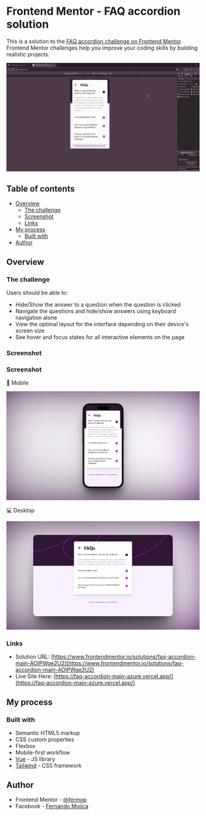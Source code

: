 # Frontend Mentor - FAQ accordion solution

This is a solution to the [FAQ accordion challenge on Frontend Mentor](https://www.frontendmentor.io/challenges/faq-accordion-wyfFdeBwBz). Frontend Mentor challenges help you improve your coding skills by building realistic projects. 

![Sample GIF](https://github.com/fermop/frontend_mentor-assets/blob/main/newbie/faq_accordion_main/sample.gif?raw=true)

## Table of contents

- [Overview](#overview)
  - [The challenge](#the-challenge)
  - [Screenshot](#screenshot)
  - [Links](#links)
- [My process](#my-process)
  - [Built with](#built-with)
- [Author](#author)

## Overview

### The challenge

Users should be able to:

- Hide/Show the answer to a question when the question is clicked
- Navigate the questions and hide/show answers using keyboard navigation alone
- View the optimal layout for the interface depending on their device's screen size
- See hover and focus states for all interactive elements on the page

### Screenshot

### Screenshot

📱 Mobile

![Mobile](https://github.com/fermop/frontend_mentor-assets/blob/main/newbie/faq_accordion_main/mobile.png?raw=true)

💻 Desktop

![Desktop](https://github.com/fermop/frontend_mentor-assets/blob/main/newbie/faq_accordion_main/desktop.png?raw=true)

### Links

- Solution URL: [https://www.frontendmentor.io/solutions/faq-accordion-main-AOIPWge2U2](https://www.frontendmentor.io/solutions/faq-accordion-main-AOIPWge2U2)
- Live Site Here: [https://faq-accordion-main-azure.vercel.app/](https://faq-accordion-main-azure.vercel.app/)

## My process

### Built with

- Semantic HTML5 markup
- CSS custom properties
- Flexbox
- Mobile-first workflow
- [Vue](https://vuejs.org/) - JS library
- [Tailwind](https://tailwindcss.com/) - CSS framework

## Author

- Frontend Mentor - [@fermop](https://www.frontendmentor.io/profile/fermop)
- Facebook - [Fernando Mojica](https://www.facebook.com/fernando.mojica.758737/)